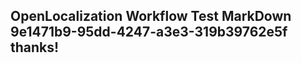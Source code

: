 <properties
ms.topic="hero-topic"
ms.test1="hero-topic"
ms.test2="test"/>


## OpenLocalization Workflow Test MarkDown 9e1471b9-95dd-4247-a3e3-319b39762e5f thanks!



<!--HONumber=Jul16_HO2-->


